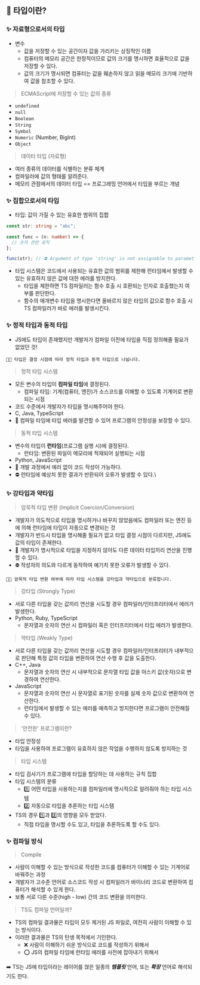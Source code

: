 ## 🤔 타입이란?

### ✨ 자료형으로서의 타입

- 변수
  - 값을 저장할 수 있는 공간이자 값을 가리키는 상징적인 이름
  - 컴퓨터의 메모리 공간은 한정적이므로 값의 크기를 명시하면 효율적으로 값을 저장할 수 있다.
  - 값의 크기가 명시되면 컴퓨터는 값을 훼손하지 않고 읽을 메모리 크기에 기반하여 값을 참조할 수 있다.

> ECMAScript에 저장할 수 있는 값의 종류

- `undefined`
- `null`
- `Boolean`
- `String`
- `Symbol`
- `Numeric` (Number, BigInt)
- `Object`

> 데이터 타입 (자료형)

- 여러 종류의 데이터를 식별하는 분류 체계
- 컴파일러에 값의 형태를 알려준다.
- 메모리 관점에서의 데이터 타입 == 프로그래밍 언어에서 타입을 부르는 개념

### ✨ 집합으로서의 타입

- 타입: 값이 가질 수 있는 유효한 범위의 집합

```ts
const str: string = "abc";

const func = (n: number) => {
  // 숫자 관련 로직
};

func(str); // ⛔ Argument of type 'string' is not assignable to parameter of type 'number'
```

- 타입 시스템은 코드에서 사용되는 유효한 값의 범위를 제한해 런타임에서 발생할 수 있는 유효하지 않은 값에 대한 에러를 방지한다.
  - 타입을 제한하면 TS 컴파일러는 함수 호출 시 호환되는 인자로 호출했는지 여부를 판단한다.
  - 함수의 매개변수 타입을 명시한다면 올바르지 않은 타입의 값으로 함수 호출 시 TS 컴파일러가 바로 에러를 발생시킨다.

### ✨ 정적 타입과 동적 타입

- JS에도 타입이 존재했지만 개발자가 컴파일 이전에 타입을 직접 정의해줄 필요가 없었던 것!

```
👩‍🏫 타입은 결정 시점에 따라 정적 타입과 동적 타입으로 나뉩니다.
```

> 정적 타입 시스템

- 모든 변수의 타입이 **컴파일 타임**에 결정된다.
  - 컴파일 타임: 기계(컴퓨터, 엔진)가 소스코드를 이해할 수 있도록 기계어로 변환되는 시점
- 코드 수준에서 개발자가 타입을 명시해주어야 한다.
- C, Java, TypeScript
- 🔵 컴파일 타임에 타입 에러를 발견할 수 있어 프로그램의 안정성을 보장할 수 있다.

> 동적 타입 시스템

- 변수의 타입이 **런타임**(프로그램 실행 시)에 결정된다.
  - 런타임: 변환된 파일이 메모리에 적재되어 실행되는 시점
- Python, JavaScript
- 🔵 개발 과정에서 에러 없이 코드 작성이 가능하다.
- ⛔ 런타임에 예상치 못한 결과가 반환되어 오류가 발생할 수 있다.\

### ✨ 강타입과 약타입

> 암묵적 타입 변환 (Implicit Coercion/Conversion)

- 개발자가 의도적으로 타입을 명시하거나 바꾸지 않았음에도 컴파일러 또는 엔진 등에 의해 런타임에 타입이 자동으로 변경되는 것
- 개발자가 반드시 타입을 명시해줄 필요가 없고 타입 결정 시점이 다르지만, JS에도 값의 타입이 존재한다.
- 🔵 개발자가 명시적으로 타입을 지정하지 않아도 다른 데이터 타입끼리 연산을 진행할 수 있다.
- ⛔ 작성자의 의도와 다르게 동작하여 예기치 못한 오류가 발생할 수 있다.

```
👩‍🏫 암묵적 타입 변환 여부에 따라 타입 시스템을 강타입과 약타입으로 분류합니다.
```

> 강타입 (Strongly Type)

- 서로 다른 타입을 갖는 값끼리 연산을 시도할 경우 컴파일러/인터프리터에서 에러가 발생한다.
- Python, Ruby, TypeScript
  - 문자열과 숫자의 연산 시 컴파일러 혹은 인터프리터에서 타입 에러가 발생한다.

> 약타입 (Weakly Type)

- 서로 다른 타입을 갖는 값끼리 연산을 시도할 경우 컴파일러/인터프리터가 내부적으로 판단해 특정 값의 타입을 변환하여 연산 수행 후 값을 도출한다.
- C++, Java
  - 문자열과 숫자의 연산 시 내부적으로 문자열 타입 값을 아스키 값(숫자)으로 변경하여 연산한다.
- JavaScript
  - 문자열과 숫자의 연산 시 문자열로 표기된 숫자를 실제 숫자 값으로 변환하여 연산한다.
  - 런타임에서 발생할 수 있는 에러를 예측하고 방지한다면 프로그램이 안전해질 수 있다.

> '안전한' 프로그램이란?

- 타입 안정성
- 타입을 사용하여 프로그램이 유효하지 않은 작업을 수행하지 않도록 방지하는 것

> 타입 시스템

- 타입 검사기가 프로그램에 타입을 할당하는 데 사용하는 규칙 집합
- 타입 시스템의 분류
  - 1️⃣ 어떤 타입을 사용하는지를 컴파일러에 명시적으로 알려줘야 하는 타입 시스템
  - 2️⃣ 자동으로 타입을 추론하는 타입 시스템
- TS의 경우 1️⃣과 2️⃣의 영향을 모두 받았다.
  - 직접 타입을 명시할 수도 있고, 타입을 추론하도록 할 수도 있다.

### ✨ 컴파일 방식

> Compile

- 사람이 이해할 수 있는 방식으로 작성한 코드를 컴퓨터가 이해할 수 있는 기계어로 바꿔주는 과정
- 개발자가 고수준 언어로 소스코드 작성 시 컴파일러가 바이너리 코드로 변환하여 컴퓨터가 해석할 수 있게 한다.
- 보통 서로 다른 수준(high - low) 간의 코드 변환을 의미한다.

> TS도 컴파일 언어일까?

- TS의 컴파일 결과물은 타입이 모두 제거된 JS 파일로, 여전히 사람이 이해할 수 있는 방식이다.
- 이러한 결과물은 TS의 탄생 목적에서 기인한다.
  - ❌ 사람이 이해하기 쉬운 방식으로 코드를 작성하기 위해서
  - ⭕ JS의 컴파일 타임에 런타임 에러를 사전에 잡아내기 위해서

➡️ TS는 JS에 타입이라는 레이어를 얹은 일종의 **_템플릿_** 언어, 또는 **_확장_** 언어로 해석되기도 한다.
